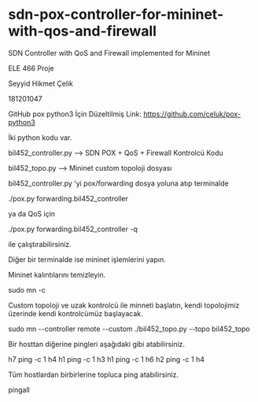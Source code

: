 # sdn-pox-controller-for-mininet-with-qos-and-firewall
SDN Controller with QoS and Firewall implemented for Mininet

ELE 466 Proje

Seyyid Hikmet Çelik

181201047

GitHub pox python3 İçin Düzeltilmiş Link: https://github.com/celuk/pox-python3

İki python kodu var.

bil452_controller.py --> SDN POX + QoS + Firewall Kontrolcü Kodu

bil452_topo.py       --> Mininet custom topoloji dosyası

bil452_controller.py 'yi pox/forwarding dosya yoluna atıp terminalde

./pox.py forwarding.bil452_controller

ya da QoS için

./pox.py forwarding.bil452_controller -q

ile çalıştırabilirsiniz.

Diğer bir terminalde ise mininet işlemlerini yapın.

Mininet kalıntılarını temizleyin.

sudo mn -c

Custom topoloji ve uzak kontrolcü ile minneti başlatın, kendi topolojimiz üzerinde kendi kontrolcümüz başlayacak.

sudo mn --controller remote --custom ./bil452_topo.py --topo bil452_topo

Bir hosttan diğerine pingleri aşağıdaki gibi atabilirsiniz.

h7 ping -c 1 h4
h1 ping -c 1 h3
h1 ping -c 1 h6
h2 ping -c 1 h4

Tüm hostlardan birbirlerine topluca ping atabilirsiniz.

pingall

